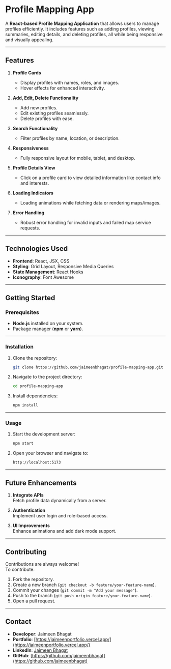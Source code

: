 # **Profile Mapping App**

A **React-based Profile Mapping Application** that allows users to manage profiles efficiently. It includes features such as adding profiles, viewing summaries, editing details, and deleting profiles, all while being responsive and visually appealing.

---

## **Features**

1. **Profile Cards**  
   - Display profiles with names, roles, and images.  
   - Hover effects for enhanced interactivity.

2. **Add, Edit, Delete Functionality**  
   - Add new profiles.  
   - Edit existing profiles seamlessly.  
   - Delete profiles with ease.

3. **Search Functionality**  
   - Filter profiles by name, location, or description.

4. **Responsiveness**  
   - Fully responsive layout for mobile, tablet, and desktop.

5. **Profile Details View**  
   - Click on a profile card to view detailed information like contact info and interests.

6. **Loading Indicators**  
   - Loading animations while fetching data or rendering maps/images.

7. **Error Handling**  
   - Robust error handling for invalid inputs and failed map service requests.

---

## **Technologies Used**

- **Frontend**: React, JSX, CSS  
- **Styling**: Grid Layout, Responsive Media Queries  
- **State Management**: React Hooks  
- **Iconography**: Font Awesome  

---

## **Getting Started**

### **Prerequisites**

- **Node.js** installed on your system.
- Package manager (**npm** or **yarn**).

---

### **Installation**

1. Clone the repository:
   ```bash
   git clone https://github.com/jaimeenbhagat/profile-mapping-app.git
   ```

2. Navigate to the project directory:
   ```bash
   cd profile-mapping-app
   ```

3. Install dependencies:
   ```bash
   npm install
   ```

---

### **Usage**

1. Start the development server:
   ```bash
   npm start
   ```

2. Open your browser and navigate to:
   ```
   http://localhost:5173
   ```

---

## **Future Enhancements**

1. **Integrate APIs**  
   Fetch profile data dynamically from a server.  

2. **Authentication**  
   Implement user login and role-based access.

3. **UI Improvements**  
   Enhance animations and add dark mode support.

---

## **Contributing**

Contributions are always welcome!  
To contribute:
1. Fork the repository.  
2. Create a new branch (`git checkout -b feature/your-feature-name`).  
3. Commit your changes (`git commit -m "Add your message"`).  
4. Push to the branch (`git push origin feature/your-feature-name`).  
5. Open a pull request.

---

## **Contact**

- **Developer**: Jaimeen Bhagat  
- **Portfolio**: [https://jaimeenportfolio.vercel.app/](https://jaimeenportfolio.vercel.app/)  
- **LinkedIn**: [Jaimeen Bhagat](https://www.linkedin.com/in/jaimeen-bhagat-18a687290/)  
- **GitHub**: [https://github.com/jaimeenbhagat](https://github.com/jaimeenbhagat)
